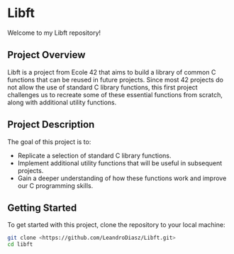 # Libft

Welcome to my Libft repository!

## Project Overview

Libft is a project from Ecole 42 that aims to build a library of common C functions that can be reused in future projects. Since most 42 projects do not allow the use of standard C library functions, this first project challenges us to recreate some of these essential functions from scratch, along with additional utility functions.

## Project Description

The goal of this project is to:

- Replicate a selection of standard C library functions.
- Implement additional utility functions that will be useful in subsequent projects.
- Gain a deeper understanding of how these functions work and improve our C programming skills.

## Getting Started

To get started with this project, clone the repository to your local machine:

```bash
git clone <https://github.com/LeandroDiasz/Libft.git>
cd libft
